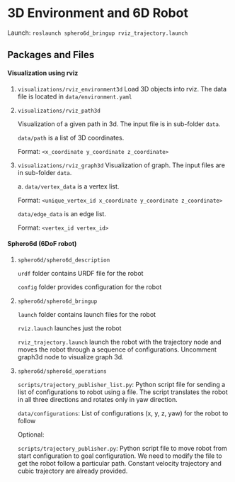 # 3D Environment and 6D Robot

Launch:
`roslaunch sphero6d_bringup rviz_trajectory.launch`


## Packages and Files

#### Visualization using rviz

1. `visualizations/rviz_environment3d`
Load 3D objects into rviz. The data file is located in `data/environment.yaml`

2. `visualizations/rviz_path3d`

   Visualization of a given path in 3d. The input file is in sub-folder `data`.

   `data/path` is a list of 3D coordinates.

   Format: `<x_coordinate y_coordinate z_coordinate>`
   
3. `visualizations/rviz_graph3d`
   Visualization of graph. The input files are in sub-folder `data`.

   a. `data/vertex_data` is a vertex list.

   Format: `<unique_vertex_id x_coordinate y_coordinate z_coordinate>`

   `data/edge_data` is an edge list.

   Format: `<vertex_id vertex_id>`

#### Sphero6d (6DoF robot)

1. `sphero6d/sphero6d_description`

   `urdf` folder contains URDF file for the robot

   `config` folder provides configuration for the robot

2. `sphero6d/sphero6d_bringup`

   `launch` folder contains launch files for the robot

   `rviz.launch` launches just the robot

   `rviz_trajectory.launch` launch the robot with the trajectory node and moves the robot through a sequence of configurations. Uncomment graph3d node to visualize graph 3d.

3. `sphero6d/sphero6d_operations`

   `scripts/trajectory_publisher_list.py`: Python script file for sending a list of configurations to robot using a file. The script translates the robot in all three directions and rotates only in yaw direction.

   `data/configurations`: List of configurations (x, y, z, yaw) for the robot to follow

   Optional:

   `scripts/trajectory_publisher.py`: Python script file to move robot from start configuration to goal configuration. We need to modify the file to get the robot follow a particular path. Constant velocity trajectory and cubic trajectory are already provided.
